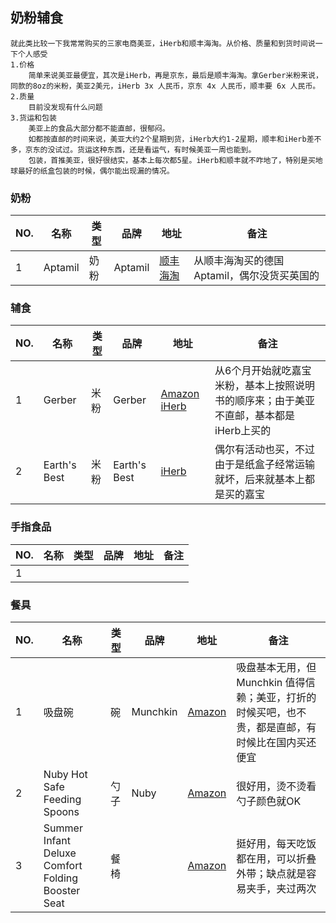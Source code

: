 奶粉辅食
---

    就此类比较一下我常常购买的三家电商美亚，iHerb和顺丰海淘。从价格、质量和到货时间说一下个人感受
    1.价格
        简单来说美亚最便宜，其次是iHerb，再是京东，最后是顺丰海淘。拿Gerber米粉来说，同款的8oz的米粉，美亚2美元，iHerb 3x 人民币，京东 4x 人民币，顺丰要 6x 人民币。
    2.质量
        目前没发现有什么问题
    3.货运和包装
        美亚上的食品大部分都不能直邮，很郁闷。
        如都按直邮的时间来说，美亚大约2个星期到货，iHerb大约1-2星期，顺丰和iHerb差不多，京东的没试过。货运这种东西，还是看运气，有时候美亚一周也能到。
        包装，首推美亚，很好很结实，基本上每次都5星。iHerb和顺丰就不咋地了，特别是买地球最好的纸盒包装的时候，偶尔能出现漏的情况。

### 奶粉

NO. | 名称 | 类型 | 品牌 | 地址 | 备注
--- | --- | --- | --- | --- | --- 
1 | Aptamil | 奶粉 | Aptamil | [顺丰海淘](http://www.fengqu.com/other/search.html?_spm=0.sear1.0.0&keyword=Aptamil) | 从顺丰海淘买的德国Aptamil，偶尔没货买英国的

### 辅食

NO. | 名称 | 类型 | 品牌 | 地址 | 备注
--- | --- | --- | --- | --- | --- 
1 | Gerber | 米粉 | Gerber | [Amazon](http://www.amazon.com/gp/product/B00BPESH5K) [iHerb](http://www.iherb.cn/search?kw=%E5%98%89%E5%AE%9D#p=1) | 从6个月开始就吃嘉宝米粉，基本上按照说明书的顺序来；由于美亚不直邮，基本都是iHerb上买的
2 | Earth's Best | 米粉 | Earth's Best | [iHerb](http://www.iherb.cn/search?kw=%E5%9C%B0%E7%90%83%E6%9C%80%E5%A5%BD#p=1) | 偶尔有活动也买，不过由于是纸盒子经常运输就坏，后来就基本上都是买的嘉宝

### 手指食品

NO. | 名称 | 类型 | 品牌 | 地址 | 备注
--- | --- | --- | --- | --- | --- 
1 |  |  |  |  | 

### 餐具

NO. | 名称 | 类型 | 品牌 | 地址 | 备注
--- | --- | --- | --- | --- | --- 
1 | 吸盘碗 | 碗 | Munchkin | [Amazon](http://www.amazon.com/gp/product/B000JOT2RO) | 吸盘基本无用，但 Munchkin 值得信赖；美亚，打折的时候买吧，也不贵，都是直邮，有时候比在国内买还便宜
2 | Nuby Hot Safe Feeding Spoons | 勺子 | Nuby | [Amazon](http://www.amazon.com/gp/product/B002GAY07Q) | 很好用，烫不烫看勺子颜色就OK
3 | Summer Infant Deluxe Comfort Folding Booster Seat | 餐椅 |  | [Amazon](http://www.amazon.com/gp/product/B000YZCFWW) | 挺好用，每天吃饭都在用，可以折叠外带；缺点就是容易夹手，夹过两次
